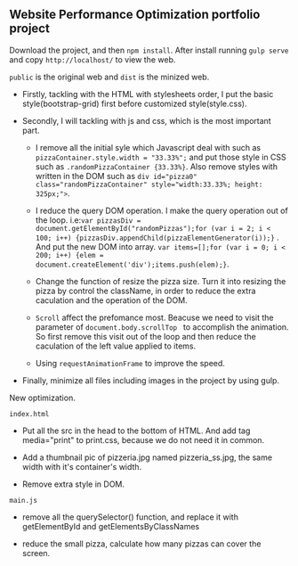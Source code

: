 ## Website Performance Optimization portfolio project

Download the project, and then `npm install`. After install running `gulp serve` and copy `http://localhost/` to view the web.

 `public` is the original web and `dist` is the minized web.

* Firstly, tackling with the HTML with stylesheets order, I put the basic style(bootstrap-grid) first before customized style(style.css).

* Secondly, I will tackling with js and css, which is the most important part.

    * I remove all the initial syle which Javascript deal with such as `pizzaContainer.style.width = "33.33%";` and put those style in CSS such as `.randomPizzaContainer {33.33%}`. Also remove styles with written in the DOM such as `div id="pizza0" class="randomPizzaContainer" style="width:33.33%; height: 325px;">`.
    
    * I reduce the query DOM operation. I make the query operation out of the loop. i.e:`var pizzasDiv = document.getElementById("randomPizzas");for (var i = 2; i < 100; i++) {pizzasDiv.appendChild(pizzaElementGenerator(i));}` . And put the new DOM into array. `var items=[];for (var i = 0; i < 200; i++) {elem = document.createElement('div');items.push(elem);}`.
    
    * Change the function of resize the pizza size. Turn it into resizing the pizza by control the className, in order to reduce the extra caculation and the operation of the DOM.
    
    * `Scroll` affect the prefomance most. Beacuse we need to visit the parameter of `document.body.scrollTop ` to accomplish the animation. So first remove this visit out of the loop and then reduce the caculation of the left value applied to items.
    
    * Using `requestAnimationFrame` to improve the speed.
            
* Finally, minimize all files including images in the project by using gulp. 

New optimization.

`index.html`

* Put all the src in the head to the bottom of HTML. And add tag media="print"  to print.css, because we do not need it in common.

* Add a thumbnail pic of pizzeria.jpg named pizzeria_ss.jpg, the same width with it's container's width.

* Remove extra style in DOM.

`main.js`

* remove all the querySelector() function, and replace it with getElementById and getElementsByClassNames 

* reduce the small pizza, calculate how many pizzas can cover the screen. 


